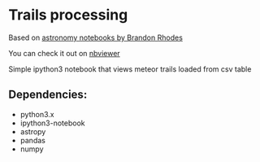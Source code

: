 Trails processing
===================

Based on [astronomy notebooks by Brandon Rhodes](https://github.com/brandon-rhodes/astronomy-notebooks)

You can check it out on [nbviewer](http://nbviewer.ipython.org/github/bolidozor/trails-processing/blob/master/Trails%20processing-demo.ipynb)

Simple ipython3 notebook that views meteor trails loaded from csv table

Dependencies:
-------------
 * python3.x
 * ipython3-notebook
 * astropy
 * pandas
 * numpy